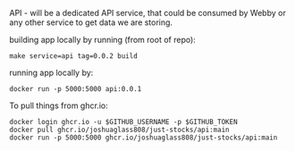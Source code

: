 API - will be a dedicated API service, that could be consumed by Webby or any other service to get data we are storing.


building app locally by running (from root of repo):
```
make service=api tag=0.0.2 build
```

running app locally by:
```
docker run -p 5000:5000 api:0.0.1 
```

To pull things from ghcr.io:
```
docker login ghcr.io -u $GITHUB_USERNAME -p $GITHUB_TOKEN 
docker pull ghcr.io/joshuaglass808/just-stocks/api:main
docker run -p 5000:5000 ghcr.io/joshuaglass808/just-stocks/api:main
```

